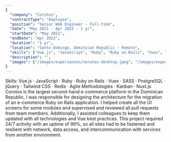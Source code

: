 ```yaml
---
{
  "company": "Corotos",
  "contractType": "Employee",
  "position": "Senior Web Engineer · Full-time",
  "date": "May 2021 - Apr 2022 · 1 yr",
  "startDate": "May 2021",
  "endDate": "Apr 2022",
  "duration": "1 yr",
  "location": "Santo Domingo, Dominican Republic · Remote",
  "skills": ["Vue.js", "JavaScript", "Ruby", "Ruby on Rails", "Vuex", "SASS", "PostgreSQL", "jQuery", "Tailwind CSS", "Redis", "Agile Methodologies", "Kanban", "Nuxt.js"],
  "description": "",
  "images": ["/images/experiences/corotos-desktop.jpeg", "/images/experiences/corotos-mobile.jpeg"]
}
---
```

Skills: Vue.js · JavaScript · Ruby · Ruby on Rails · Vuex · SASS · PostgreSQL · jQuery · Tailwind CSS · Redis · Agile Methodologies · Kanban · Nuxt.js
Corotos is the largest second-hand e-commerce platform in the Dominican Republic, I was responsible for designing the architecture for the migration of an e-commerce Ruby on Rails application. I helped create all the UI screens for some modules and supervised and reviewed all pull requests from team members. Additionally, I assisted colleagues to keep them updated with all technologies and Vue best practices. This project required 24/7 activity with an uptime of 99%, so all sites had to be fastened and resilient with network, data access, and intercommunication with services from another environment.

